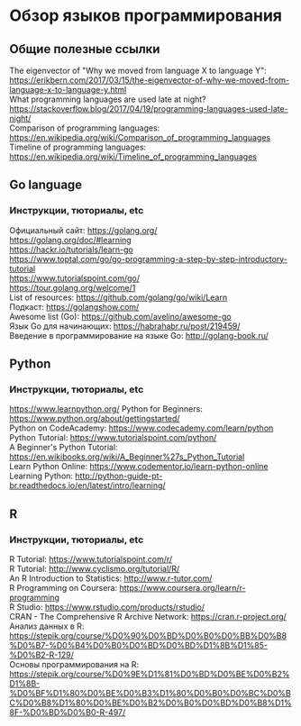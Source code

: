 # Обзор языков программирования
## Общие полезные ссылки
The eigenvector of "Why we moved from language X to language Y": https://erikbern.com/2017/03/15/the-eigenvector-of-why-we-moved-from-language-x-to-language-y.html     
What programming languages are used late at night? https://stackoverflow.blog/2017/04/19/programming-languages-used-late-night/      
Comparison of programming languages: https://en.wikipedia.org/wiki/Comparison_of_programming_languages       
Timeline of programming languages: https://en.wikipedia.org/wiki/Timeline_of_programming_languages      


## Go language
### Инструкции, тюториалы, etc
Официальный сайт: https://golang.org/      
https://golang.org/doc/#learning      
https://hackr.io/tutorials/learn-go      
https://www.toptal.com/go/go-programming-a-step-by-step-introductory-tutorial      
https://www.tutorialspoint.com/go/       
https://tour.golang.org/welcome/1   
List of resources: https://github.com/golang/go/wiki/Learn     
Подкаст: https://golangshow.com/      
Awesome list (Go): https://github.com/avelino/awesome-go     
Язык Go для начинающих: https://habrahabr.ru/post/219459/     
Введение в программирование на языке Go: http://golang-book.ru/     


## Python
### Инструкции, тюториалы, etc
https://www.learnpython.org/
Python for Beginners: https://www.python.org/about/gettingstarted/      
Python on CodeAcademy: https://www.codecademy.com/learn/python      
Python Tutorial: https://www.tutorialspoint.com/python/      
A Beginner's Python Tutorial: https://en.wikibooks.org/wiki/A_Beginner%27s_Python_Tutorial      
Learn Python Online: https://www.codementor.io/learn-python-online      
Learning Python: http://python-guide-pt-br.readthedocs.io/en/latest/intro/learning/      

## R
### Инструкции, тюториалы, etc
R Tutorial: https://www.tutorialspoint.com/r/     
R Tutorial: http://www.cyclismo.org/tutorial/R/      
An R Introduction to Statistics: http://www.r-tutor.com/     
R Programming on Coursera: https://www.coursera.org/learn/r-programming     
R Studio: https://www.rstudio.com/products/rstudio/      
CRAN - The Comprehensive R Archive Network: https://cran.r-project.org/      
Анализ данных в R: https://stepik.org/course/%D0%90%D0%BD%D0%B0%D0%BB%D0%B8%D0%B7-%D0%B4%D0%B0%D0%BD%D0%BD%D1%8B%D1%85-%D0%B2-R-129/      
Основы программирования на R: https://stepik.org/course/%D0%9E%D1%81%D0%BD%D0%BE%D0%B2%D1%8B-%D0%BF%D1%80%D0%BE%D0%B3%D1%80%D0%B0%D0%BC%D0%BC%D0%B8%D1%80%D0%BE%D0%B2%D0%B0%D0%BD%D0%B8%D1%8F-%D0%BD%D0%B0-R-497/      





